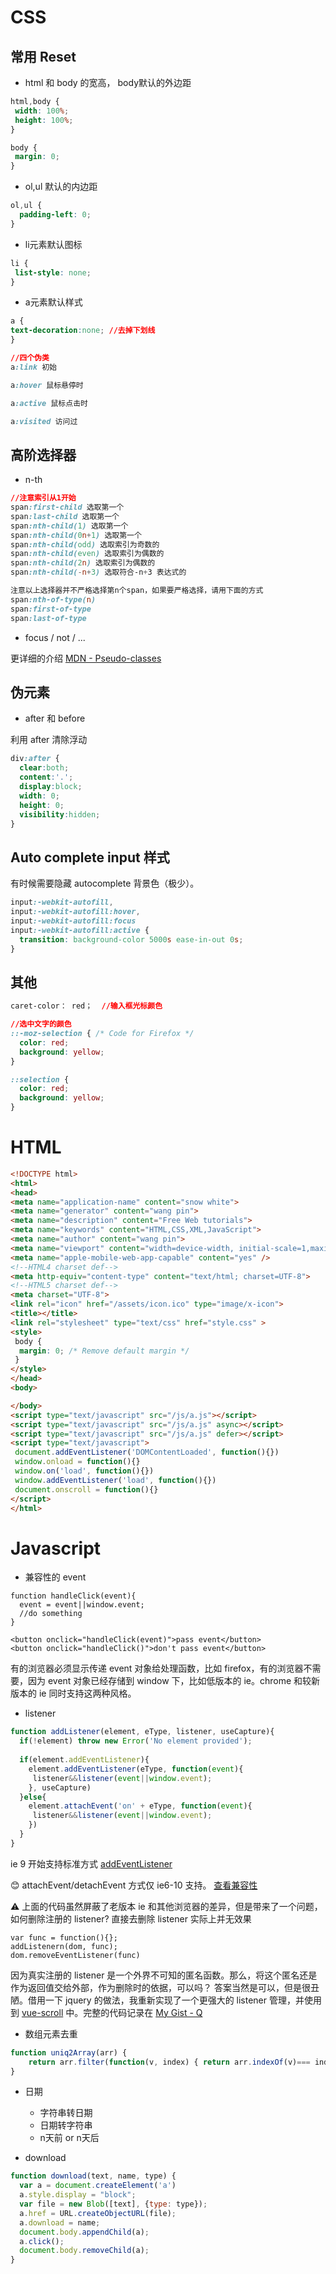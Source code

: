 # CSS
## 常用 Reset
* html 和 body 的宽高， body默认的外边距
```css
html,body {
 width: 100%;
 height: 100%;
}

body {
 margin: 0;
}

```
* ol,ul 默认的内边距
```css
ol,ul {
  padding-left: 0;
}
```

* li元素默认图标
```css
li {
 list-style: none;
}
```
* a元素默认样式
```css
a {
text-decoration:none; //去掉下划线
}

//四个伪类
a:link 初始

a:hover 鼠标悬停时

a:active 鼠标点击时

a:visited 访问过
```

## 高阶选择器
* n-th
```css
//注意索引从1开始
span:first-child 选取第一个
span:last-child 选取第一个
span:nth-child(1) 选取第一个
span:nth-child(0n+1) 选取第一个
span:nth-child(odd) 选取索引为奇数的
span:nth-child(even) 选取索引为偶数的
span:nth-child(2n) 选取索引为偶数的
span:nth-child(-n+3) 选取符合-n+3 表达式的

注意以上选择器并不严格选择第n个span，如果要严格选择，请用下面的方式
span:nth-of-type(n)
span:first-of-type
span:last-of-type
```
* focus / not / ...

更详细的介绍 [MDN - Pseudo-classes](https://developer.mozilla.org/en-US/docs/Web/CSS/Pseudo-elements)

## 伪元素

* after 和 before

利用 after 清除浮动
```css
div:after {
  clear:both;
  content:'.';
  display:block;
  width: 0;
  height: 0;
  visibility:hidden;
}
```

## Auto complete input 样式
有时候需要隐藏 autocomplete 背景色（极少）。
```css
input:-webkit-autofill,
input:-webkit-autofill:hover, 
input:-webkit-autofill:focus
input:-webkit-autofill:active {
  transition: background-color 5000s ease-in-out 0s;
}

```


## 其他
```css
caret-color： red；  //输入框光标颜色

//选中文字的颜色
::-moz-selection { /* Code for Firefox */
  color: red;
  background: yellow;
}

::selection {
  color: red; 
  background: yellow;
}
```

# HTML
```html
<!DOCTYPE html>
<html>
<head>
<meta name="application-name" content="snow white">
<meta name="generator" content="wang pin">
<meta name="description" content="Free Web tutorials">
<meta name="keywords" content="HTML,CSS,XML,JavaScript">
<meta name="author" content="wang pin">
<meta name="viewport" content="width=device-width, initial-scale=1,maximum-scale=1.0, shrink-to-fit=no, user-scalable=no" />
<meta name="apple-mobile-web-app-capable" content="yes" />
<!--HTML4 charset def-->
<meta http-equiv="content-type" content="text/html; charset=UTF-8">
<!--HTML5 charset def-->
<meta charset="UTF-8">
<link rel="icon" href="/assets/icon.ico" type="image/x-icon">
<title></title>
<link rel="stylesheet" type="text/css" href="style.css" >
<style>
 body {
  margin: 0; /* Remove default margin */
 }
</style>
</head>
<body>

</body>
<script type="text/javascript" src="/js/a.js"></script>
<script type="text/javascript" src="/js/a.js" async></script>
<script type="text/javascript" src="/js/a.js" defer></script>
<script type="text/javascript">
 document.addEventListener('DOMContentLoaded', function(){})
 window.onload = function(){}
 window.on('load', function(){})
 window.addEventListener('load', function(){})
 document.onscroll = function(){}
</script>
</html>
```

# Javascript
* 兼容性的 event
```
function handleClick(event){
  event = event||window.event;
  //do something
}

<button onclick="handleClick(event)">pass event</button>
<button onclick="handleClick()">don't pass event</button>
```
有的浏览器必须显示传递 event 对象给处理函数，比如 firefox，有的浏览器不需要，因为 event 对象已经存储到 window 下，比如低版本的 ie。chrome 和较新版本的 ie 同时支持这两种风格。

* listener
```javascript
function addListener(element, eType, listener, useCapture){
  if(!element) throw new Error('No element provided');
  
  if(element.addEventListener){
    element.addEventListener(eType, function(event){
     listener&&listener(event||window.event);
    }, useCapture)
  }else{
    element.attachEvent('on' + eType, function(event){
     listener&&listener(event||window.event);
    })
  }
}
```
ie 9 开始支持标准方式 [addEventListener](https://developer.mozilla.org/en-US/docs/Web/API/EventTarget/addEventListener)

:blush: attachEvent/detachEvent 方式仅 ie6-10 支持。 [查看兼容性](https://developer.mozilla.org/en-US/docs/Web/API/EventTarget/attachEvent)

:warning: 上面的代码虽然屏蔽了老版本 ie 和其他浏览器的差异，但是带来了一个问题，如何删除注册的 listener? 直接去删除 listener 实际上并无效果
```
var func = function(){};
addListenern(dom, func);
dom.removeEventListener(func)
```
因为真实注册的 listener 是一个外界不可知的匿名函数。那么，将这个匿名还是作为返回值交给外部，作为删除时的依据，可以吗？
答案当然是可以，但是很丑陋。借用一下 jquery 的做法，我重新实现了一个更强大的 listener 管理，并使用到 [vue-scroll](https://github.com/wangpin34/vue-scroll/blob/2.0-compatible/lib/vue-scroll.js#L22~L96) 中。完整的代码记录在 [My Gist - Q](https://gist.github.com/wangpin34/e50bc75bc0e6c25dac9427d796b710dc)

* 数组元素去重
```javascript
function uniq2Array(arr) { 
    return arr.filter(function(v, index) { return arr.indexOf(v)=== index})
}
```
* 日期
  * 字符串转日期
  * 日期转字符串
  * n天前 or n天后


* download
```javascript
function download(text, name, type) {
  var a = document.createElement('a')
  a.style.display = "block";
  var file = new Blob([text], {type: type});
  a.href = URL.createObjectURL(file);
  a.download = name;
  document.body.appendChild(a);
  a.click();
  document.body.removeChild(a);
}
```
